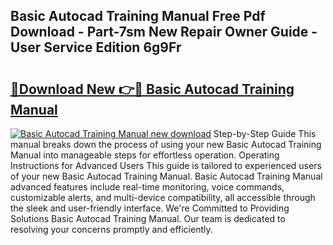 ## Basic Autocad Training Manual Free Pdf Download - Part-7sm New Repair Owner Guide - User Service Edition 6g9Fr

# <h2><a href="http://cf24503.oget.top/?id=Basic+Autocad+Training+Manual">🔗Download New 👉🔴 Basic Autocad Training Manual</a></h2>

[![Basic Autocad Training Manual new download](https://i.imgur.com/5g1atiW.png)](http://cf24503.oget.top/?id=Basic+Autocad+Training+Manual)
Step-by-Step Guide This manual breaks down the process of using your new Basic Autocad Training Manual into manageable steps for effortless operation. Operating Instructions for Advanced Users This guide is tailored to experienced users of your new Basic Autocad Training Manual. Basic Autocad Training Manual advanced features include real-time monitoring, voice commands, customizable alerts, and multi-device compatibility, all accessible through the sleek and user-friendly interface. We're Committed to Providing Solutions Basic Autocad Training Manual. Our team is dedicated to resolving your concerns promptly and efficiently.
